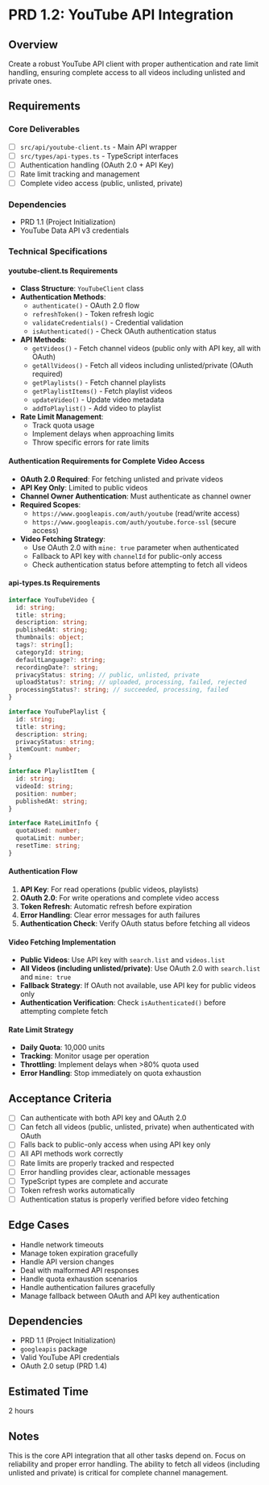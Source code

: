 # PRD 1.2: YouTube API Integration

## Overview
Create a robust YouTube API client with proper authentication and rate limit handling, ensuring complete access to all videos including unlisted and private ones.

## Requirements

### Core Deliverables
- [ ] `src/api/youtube-client.ts` - Main API wrapper
- [ ] `src/types/api-types.ts` - TypeScript interfaces
- [ ] Authentication handling (OAuth 2.0 + API Key)
- [ ] Rate limit tracking and management
- [ ] Complete video access (public, unlisted, private)

### Dependencies
- PRD 1.1 (Project Initialization)
- YouTube Data API v3 credentials

### Technical Specifications

#### youtube-client.ts Requirements
- **Class Structure**: `YouTubeClient` class
- **Authentication Methods**:
  - `authenticate()` - OAuth 2.0 flow
  - `refreshToken()` - Token refresh logic
  - `validateCredentials()` - Credential validation
  - `isAuthenticated()` - Check OAuth authentication status
- **API Methods**:
  - `getVideos()` - Fetch channel videos (public only with API key, all with OAuth)
  - `getAllVideos()` - Fetch all videos including unlisted/private (OAuth required)
  - `getPlaylists()` - Fetch channel playlists
  - `getPlaylistItems()` - Fetch playlist videos
  - `updateVideo()` - Update video metadata
  - `addToPlaylist()` - Add video to playlist
- **Rate Limit Management**:
  - Track quota usage
  - Implement delays when approaching limits
  - Throw specific errors for rate limits

#### Authentication Requirements for Complete Video Access
- **OAuth 2.0 Required**: For fetching unlisted and private videos
- **API Key Only**: Limited to public videos
- **Channel Owner Authentication**: Must authenticate as channel owner
- **Required Scopes**: 
  - `https://www.googleapis.com/auth/youtube` (read/write access)
  - `https://www.googleapis.com/auth/youtube.force-ssl` (secure access)
- **Video Fetching Strategy**:
  - Use OAuth 2.0 with `mine: true` parameter when authenticated
  - Fallback to API key with `channelId` for public-only access
  - Check authentication status before attempting to fetch all videos

#### api-types.ts Requirements
```typescript
interface YouTubeVideo {
  id: string;
  title: string;
  description: string;
  publishedAt: string;
  thumbnails: object;
  tags?: string[];
  categoryId: string;
  defaultLanguage?: string;
  recordingDate?: string;
  privacyStatus: string; // public, unlisted, private
  uploadStatus?: string; // uploaded, processing, failed, rejected
  processingStatus?: string; // succeeded, processing, failed
}

interface YouTubePlaylist {
  id: string;
  title: string;
  description: string;
  privacyStatus: string;
  itemCount: number;
}

interface PlaylistItem {
  id: string;
  videoId: string;
  position: number;
  publishedAt: string;
}

interface RateLimitInfo {
  quotaUsed: number;
  quotaLimit: number;
  resetTime: string;
}
```

#### Authentication Flow
1. **API Key**: For read operations (public videos, playlists)
2. **OAuth 2.0**: For write operations and complete video access
3. **Token Refresh**: Automatic refresh before expiration
4. **Error Handling**: Clear error messages for auth failures
5. **Authentication Check**: Verify OAuth status before fetching all videos

#### Video Fetching Implementation
- **Public Videos**: Use API key with `search.list` and `videos.list`
- **All Videos (including unlisted/private)**: Use OAuth 2.0 with `search.list` and `mine: true`
- **Fallback Strategy**: If OAuth not available, use API key for public videos only
- **Authentication Verification**: Check `isAuthenticated()` before attempting complete fetch

#### Rate Limit Strategy
- **Daily Quota**: 10,000 units
- **Tracking**: Monitor usage per operation
- **Throttling**: Implement delays when >80% quota used
- **Error Handling**: Stop immediately on quota exhaustion

## Acceptance Criteria
- [ ] Can authenticate with both API key and OAuth 2.0
- [ ] Can fetch all videos (public, unlisted, private) when authenticated with OAuth
- [ ] Falls back to public-only access when using API key only
- [ ] All API methods work correctly
- [ ] Rate limits are properly tracked and respected
- [ ] Error handling provides clear, actionable messages
- [ ] TypeScript types are complete and accurate
- [ ] Token refresh works automatically
- [ ] Authentication status is properly verified before video fetching

## Edge Cases
- Handle network timeouts
- Manage token expiration gracefully
- Handle API version changes
- Deal with malformed API responses
- Handle quota exhaustion scenarios
- Handle authentication failures gracefully
- Manage fallback between OAuth and API key authentication

## Dependencies
- PRD 1.1 (Project Initialization)
- `googleapis` package
- Valid YouTube API credentials
- OAuth 2.0 setup (PRD 1.4)

## Estimated Time
2 hours

## Notes
This is the core API integration that all other tasks depend on. Focus on reliability and proper error handling. The ability to fetch all videos (including unlisted and private) is critical for complete channel management.
